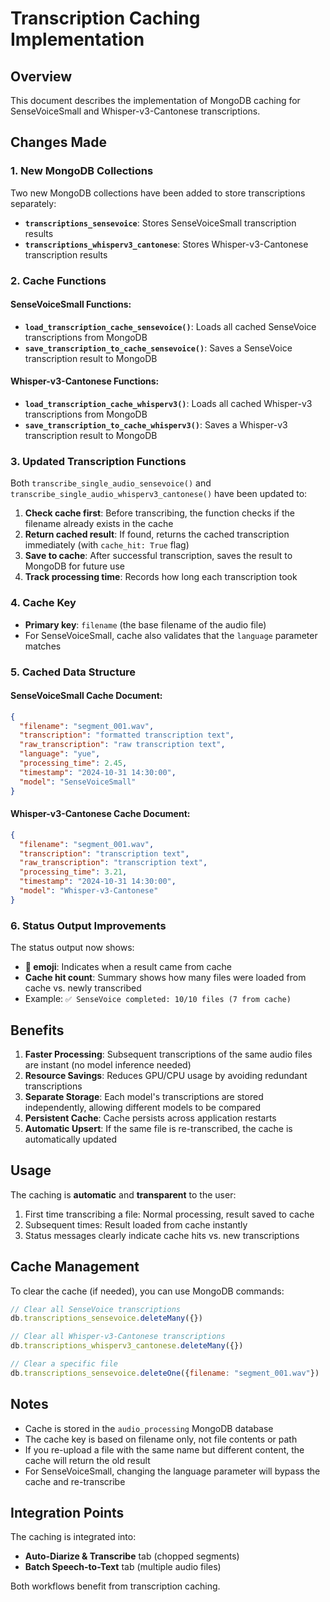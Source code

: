 # Transcription Caching Implementation

## Overview
This document describes the implementation of MongoDB caching for SenseVoiceSmall and Whisper-v3-Cantonese transcriptions.

## Changes Made

### 1. New MongoDB Collections
Two new MongoDB collections have been added to store transcriptions separately:

- **`transcriptions_sensevoice`**: Stores SenseVoiceSmall transcription results
- **`transcriptions_whisperv3_cantonese`**: Stores Whisper-v3-Cantonese transcription results

### 2. Cache Functions

#### SenseVoiceSmall Functions:
- **`load_transcription_cache_sensevoice()`**: Loads all cached SenseVoice transcriptions from MongoDB
- **`save_transcription_to_cache_sensevoice()`**: Saves a SenseVoice transcription result to MongoDB

#### Whisper-v3-Cantonese Functions:
- **`load_transcription_cache_whisperv3()`**: Loads all cached Whisper-v3 transcriptions from MongoDB
- **`save_transcription_to_cache_whisperv3()`**: Saves a Whisper-v3 transcription result to MongoDB

### 3. Updated Transcription Functions

Both `transcribe_single_audio_sensevoice()` and `transcribe_single_audio_whisperv3_cantonese()` have been updated to:

1. **Check cache first**: Before transcribing, the function checks if the filename already exists in the cache
2. **Return cached result**: If found, returns the cached transcription immediately (with `cache_hit: True` flag)
3. **Save to cache**: After successful transcription, saves the result to MongoDB for future use
4. **Track processing time**: Records how long each transcription took

### 4. Cache Key
- **Primary key**: `filename` (the base filename of the audio file)
- For SenseVoiceSmall, cache also validates that the `language` parameter matches

### 5. Cached Data Structure

#### SenseVoiceSmall Cache Document:
```json
{
  "filename": "segment_001.wav",
  "transcription": "formatted transcription text",
  "raw_transcription": "raw transcription text",
  "language": "yue",
  "processing_time": 2.45,
  "timestamp": "2024-10-31 14:30:00",
  "model": "SenseVoiceSmall"
}
```

#### Whisper-v3-Cantonese Cache Document:
```json
{
  "filename": "segment_001.wav",
  "transcription": "transcription text",
  "raw_transcription": "transcription text",
  "processing_time": 3.21,
  "timestamp": "2024-10-31 14:30:00",
  "model": "Whisper-v3-Cantonese"
}
```

### 6. Status Output Improvements

The status output now shows:
- **💾 emoji**: Indicates when a result came from cache
- **Cache hit count**: Summary shows how many files were loaded from cache vs. newly transcribed
- Example: `✅ SenseVoice completed: 10/10 files (7 from cache)`

## Benefits

1. **Faster Processing**: Subsequent transcriptions of the same audio files are instant (no model inference needed)
2. **Resource Savings**: Reduces GPU/CPU usage by avoiding redundant transcriptions
3. **Separate Storage**: Each model's transcriptions are stored independently, allowing different models to be compared
4. **Persistent Cache**: Cache persists across application restarts
5. **Automatic Upsert**: If the same file is re-transcribed, the cache is automatically updated

## Usage

The caching is **automatic** and **transparent** to the user:

1. First time transcribing a file: Normal processing, result saved to cache
2. Subsequent times: Result loaded from cache instantly
3. Status messages clearly indicate cache hits vs. new transcriptions

## Cache Management

To clear the cache (if needed), you can use MongoDB commands:

```javascript
// Clear all SenseVoice transcriptions
db.transcriptions_sensevoice.deleteMany({})

// Clear all Whisper-v3-Cantonese transcriptions
db.transcriptions_whisperv3_cantonese.deleteMany({})

// Clear a specific file
db.transcriptions_sensevoice.deleteOne({filename: "segment_001.wav"})
```

## Notes

- Cache is stored in the `audio_processing` MongoDB database
- The cache key is based on filename only, not file contents or path
- If you re-upload a file with the same name but different content, the cache will return the old result
- For SenseVoiceSmall, changing the language parameter will bypass the cache and re-transcribe

## Integration Points

The caching is integrated into:
- **Auto-Diarize & Transcribe** tab (chopped segments)
- **Batch Speech-to-Text** tab (multiple audio files)

Both workflows benefit from transcription caching.

